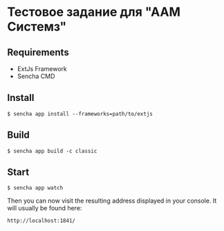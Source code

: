 # Тестовое задание для "ААМ Системз"

## Requirements
* ExtJs Framework
* Sencha CMD

## Install
```
$ sencha app install --frameworks=path/to/extjs
```

## Build
```
$ sencha app build -c classic
```

## Start
```
$ sencha app watch
```

Then you can now visit the resulting address displayed in your console. It will usually be found here:
```
http://localhost:1841/
```
